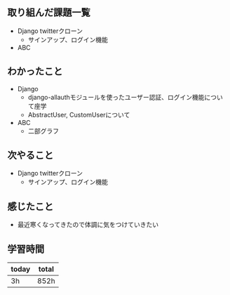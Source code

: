 ## 取り組んだ課題一覧
- Django twitterクローン
	- サインアップ、ログイン機能
- ABC
## わかったこと
- Django
	- django-allauthモジュールを使ったユーザー認証、ログイン機能について座学
	- AbstractUser, CustomUserについて
- ABC
	- 二部グラフ
## 次やること
- Django twitterクローン
	- サインアップ、ログイン機能
## 感じたこと
- 最近寒くなってきたので体調に気をつけていきたい
## 学習時間

| today | total |
| ----- | ----- |
| 3h    | 852h  |
